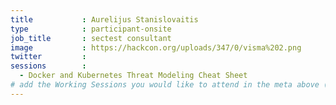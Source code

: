 ```yaml
---
title           : Aurelijus Stanislovaitis
type            : participant-onsite
job_title       : sectest consultant
image           : https://hackcon.org/uploads/347/0/visma%202.png
twitter         : 
sessions        :
  - Docker and Kubernetes Threat Modeling Cheat Sheet
# add the Working Sessions you would like to attend in the meta above (use the session's title) e.g. sessions (one per line): -Security Playbooks Diagrams -Hackathon Daily Sessions
---
```


<!-- put more details about participant here -->
